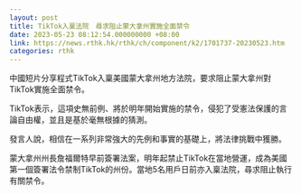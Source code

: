```yaml
---
layout: post
title: TikTok入稟法院　尋求阻止蒙大拿州實施全面禁令
date: 2023-05-23 08:12:54.000000000 +08:00
link: https://news.rthk.hk/rthk/ch/component/k2/1701737-20230523.htm
categories: rthk
---
```


中國短片分享程式TikTok入稟美國蒙大拿州地方法院，要求阻止蒙大拿州對TikTok實施全面禁令。

TikTok表示，這項史無前例、將於明年開始實施的禁令，侵犯了受憲法保護的言論自由權，並且是基於毫無根據的猜測。

發言人說，相信在一系列非常強大的先例和事實的基礎上，將法律挑戰中獲勝。

蒙大拿州州長詹福爾特早前簽署法案，明年起禁止TikTok在當地營運，成為美國第一個簽署法令禁制TikTok的州份。當地5名用戶日前亦入稟法院，尋求阻止執行有關禁令。
